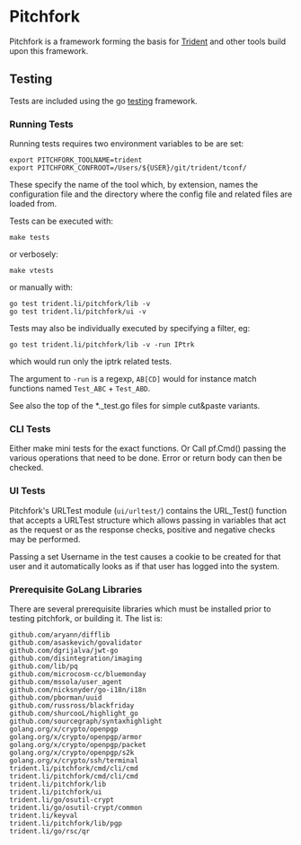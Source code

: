 # Pitchfork

Pitchfork is a framework forming the basis for [Trident](https://trident.li)
and other tools build upon this framework.

## Testing

Tests are included using the go [testing](https://golang.org/pkg/testing/)
framework.

### Running Tests

Running tests requires two environment variables to be are set:
```
export PITCHFORK_TOOLNAME=trident
export PITCHFORK_CONFROOT=/Users/${USER}/git/trident/tconf/
```
These specify the name of the tool which, by extension, names the configuration
file and the directory where the config file and related files are loaded from.

Tests can be executed with:
```
make tests
```
or verbosely:
```
make vtests
```

or manually with:
```
go test trident.li/pitchfork/lib -v
go test trident.li/pitchfork/ui -v
```

Tests may also be individually executed by specifying a filter, eg:
```
go test trident.li/pitchfork/lib -v -run IPtrk
```
which would run only the iptrk related tests.

The argument to ```-run``` is a regexp, ```AB[CD]``` would for instance
match functions named ```Test_ABC``` + ```Test_ABD```.

See also the top of the *._test.go files for simple cut&paste variants.

### CLI Tests

Either make mini tests for the exact functions.
Or Call pf.Cmd() passing the various operations that need to be done.
Error or return body can then be checked.

### UI Tests

Pitchfork's URLTest module (```ui/urltest/```) contains the URL_Test()
function that accepts a URLTest structure which allows passing in 
variables that act as the request or as the response checks, positive
and negative checks may be performed.

Passing a set Username in the test causes a cookie to be created for that
user and it automatically looks as if that user has logged into the system.

### Prerequisite GoLang Libraries

There are several prerequisite libraries which must be installed prior to
testing pitchfork, or building it. The list is:

```
github.com/aryann/difflib
github.com/asaskevich/govalidator
github.com/dgrijalva/jwt-go
github.com/disintegration/imaging
github.com/lib/pq
github.com/microcosm-cc/bluemonday
github.com/mssola/user_agent
github.com/nicksnyder/go-i18n/i18n
github.com/pborman/uuid
github.com/russross/blackfriday
github.com/shurcooL/highlight_go
github.com/sourcegraph/syntaxhighlight
golang.org/x/crypto/openpgp
golang.org/x/crypto/openpgp/armor
golang.org/x/crypto/openpgp/packet
golang.org/x/crypto/openpgp/s2k
golang.org/x/crypto/ssh/terminal
trident.li/pitchfork/cmd/cli/cmd
trident.li/pitchfork/cmd/cli/cmd
trident.li/pitchfork/lib
trident.li/pitchfork/ui
trident.li/go/osutil-crypt
trident.li/go/osutil-crypt/common
trident.li/keyval
trident.li/pitchfork/lib/pgp
trident.li/go/rsc/qr
```
